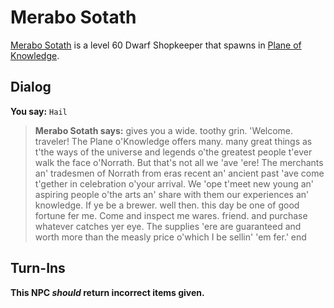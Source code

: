 # Merabo Sotath



[Merabo Sotath](/npc/202081) is a level 60 Dwarf Shopkeeper that spawns in [Plane of Knowledge](/zone/202).



## Dialog

**You say:** `Hail`



>**Merabo Sotath says:** gives you a wide. toothy grin. 'Welcome. traveler! The Plane o'Knowledge offers many. many great things as t'the ways of the universe and legends o'the greatest people t'ever walk the face o'Norrath. But that's not all we 'ave 'ere! The merchants an' tradesmen of Norrath from eras recent an' ancient past 'ave come t'gether in celebration o'your arrival. We 'ope t'meet new young an' aspiring people o'the arts an' share with them our experiences an' knowledge. If ye be a brewer. well then. this day be one of good fortune fer me. Come and inspect me wares. friend. and purchase whatever catches yer eye. The supplies 'ere are guaranteed and worth more than the measly price o'which I be sellin' 'em fer.'
end



## Turn-Ins



**This NPC *should* return incorrect items given.**





